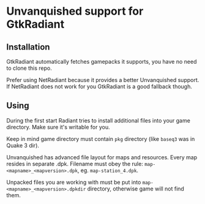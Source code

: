 Unvanquished support for GtkRadiant
===================================

Installation
------------

GtkRadiant automatically fetches gamepacks it supports, you have no need to clone this repo.

Prefer using NetRadiant because it provides a better Unvanquished support. If NetRadiant does not work for you GtkRadiant is a good fallback though.

Using
-----

During the first start Radiant tries to install additional files into your game directory.
Make sure it's writable for you.

Keep in mind game directory must contain `pkg` directory (like `baseq3` was in Quake 3 dir).

Unvanquished has advanced file layout for maps and resources. Every map resides in separate .dpk.
Filename must obey the rule: `map-<mapname>_<mapversion>.dpk`, eg. `map-station_4.dpk`.

Unpacked files you are working with must be put into `map-<mapname>_<mapversion>.dpkdir` directory,
otherwise game will not find them.
